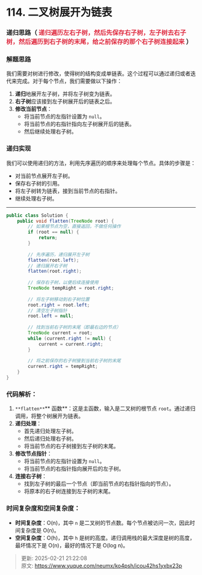 # 114. 二叉树展开为链表

### 递归思路（ <font style="color:#DF2A3F;">递归遍历左右子树，然后先保存右子树，左子树去右子树，然后遍历到右子树的末尾，给之前保存的那个右子树连接起来</font> ）
### 解题思路
我们需要对树进行修改，使得树的结构变成单链表。这个过程可以通过递归或者迭代来完成。对于每个节点，我们需要做以下操作：

1. **递归**地展开左子树，并将左子树变为链表。
2. **右子树**应该接到左子树展开后的链表之后。
3. **修改当前节点**：
    - 将当前节点的左指针设置为 `null`。
    - 将当前节点的右指针指向左子树展开后的链表。
    - 然后继续处理右子树。

### 递归实现
我们可以使用递归的方法，利用先序遍历的顺序来处理每个节点。具体的步骤是：

+ 对当前节点展开左子树。
+ 保存右子树的引用。
+ 将左子树转为链表，接到当前节点的右指针。
+ 继续处理右子树。

---

```java
public class Solution {
    public void flatten(TreeNode root) {
        // 如果根节点为空，直接返回，不做任何操作
        if (root == null) {
            return;
        }
        
        // 先序遍历，递归展开左子树
        flatten(root.left);
        // 递归展开右子树
        flatten(root.right);
        
        // 保存右子树，以便后续连接使用
        TreeNode tempRight = root.right;
        
        // 将左子树移动到右子树位置
        root.right = root.left;
        // 清空左子树指针
        root.left = null;
        
        // 找到当前右子树的末尾（即最右边的节点）
        TreeNode current = root;
        while (current.right != null) {
            current = current.right;
        }
        
        // 将之前保存的右子树接到当前右子树的末尾
        current.right = tempRight;
    }
}
```

### 代码解析：
1. `**flatten**`** 函数**：这是主函数，输入是二叉树的根节点 `root`。通过递归调用，将整个树展开为链表。
2. **递归处理**：
    - 首先递归处理左子树。
    - 然后递归处理右子树。
    - 将当前节点的右子树接到左子树的末尾。
3. **修改节点指针**：
    - 将当前节点的左指针设置为 `null`。
    - 将当前节点的右指针指向展开后的左子树。
4. **连接右子树**：
    - 找到左子树的最后一个节点（即当前节点的右指针指向的节点）。
    - 将原本的右子树连接到左子树的末尾。

### 时间复杂度和空间复杂度：
+ **时间复杂度**：O(n)，其中 `n` 是二叉树的节点数。每个节点被访问一次，因此时间复杂度是 O(n)。
+ **空间复杂度**：O(h)，其中 `h` 是树的高度。递归调用栈的最大深度是树的高度，最坏情况下是 O(n)，最好的情况下是 O(log n)。



> 更新: 2025-02-21 21:22:08  
> 原文: <https://www.yuque.com/neumx/ko4psh/icou42hs1yxbx23p>